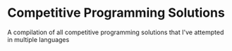 # Competitive Programming Solutions

A compilation of all competitive programming solutions that I've attempted in multiple languages

